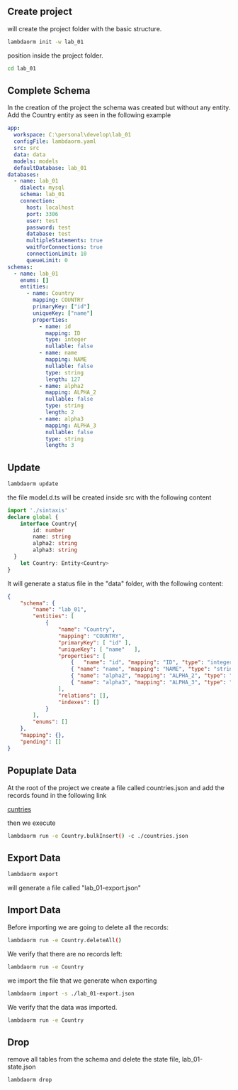 
## Create project

will create the project folder with the basic structure.

```sh
lambdaorm init -w lab_01
```

position inside the project folder.

```sh
cd lab_01
```

## Complete Schema

In the creation of the project the schema was created but without any entity.
Add the Country entity as seen in the following example

```yaml
app:
  workspace: C:\personal\develop\lab_01
  configFile: lambdaorm.yaml
  src: src
  data: data
  models: models
  defaultDatabase: lab_01
databases:
  - name: lab_01
    dialect: mysql
    schema: lab_01
    connection:
      host: localhost
      port: 3306
      user: test
      password: test
      database: test
      multipleStatements: true
      waitForConnections: true
      connectionLimit: 10
      queueLimit: 0
schemas:
  - name: lab_01
    enums: []
    entities:
      - name: Country
        mapping: COUNTRY
        primaryKey: ["id"]
        uniqueKey: ["name"]
        properties:
          - name: id
            mapping: ID
            type: integer
            nullable: false
          - name: name
            mapping: NAME
            nullable: false
            type: string
            length: 127
          - name: alpha2
            mapping: ALPHA_2
            nullable: false
            type: string
            length: 2
          - name: alpha3
            mapping: ALPHA_3
            nullable: false
            type: string
            length: 3

```

## Update

```sh
lambdaorm update
```

the file model.d.ts will be created inside src with the following content

```ts
import './sintaxis'
declare global {
	interface Country{
		id: number
		name: string
		alpha2: string
		alpha3: string
  }
	let Country: Entity<Country>
}
```

It will generate a status file in the "data" folder, with the following content:

```json
{
	"schema": {
		"name": "lab_01",
		"entities": [
			{
				"name": "Country",
				"mapping": "COUNTRY",
				"primaryKey": [ "id" ],
				"uniqueKey": [ "name"	],
				"properties": [
					{	"name": "id", "mapping": "ID", "type": "integer", "nullable": false },
					{ "name": "name", "mapping": "NAME", "type": "string","length": 127, "nullable": false },
					{ "name": "alpha2", "mapping": "ALPHA_2", "type": "string", "length": 2, "nullable": false },
					{ "name": "alpha3", "mapping": "ALPHA_3", "type": "string", "length": 3, "nullable": false }
				],
				"relations": [],
				"indexes": []
			}
		],
		"enums": []
	},
	"mapping": {},
	"pending": []
}
```

## Popuplate Data

At the root of the project we create a file called countries.json and add the records found in the following link

[cuntries](https://github.com/stefangabos/world_countries/blob/master/data/en/countries.json)

then we execute

```sh
lambdaorm run -e Country.bulkInsert() -c ./countries.json
```

## Export Data

```sh
lambdaorm export 
```

will generate a file called "lab_01-export.json"

## Import Data

Before importing we are going to delete all the records:

```sh
lambdaorm run -e Country.deleteAll()
```

We verify that there are no records left:

```sh
lambdaorm run -e Country
```

we import the file that we generate when exporting

```sh
lambdaorm import -s ./lab_01-export.json
```

We verify that the data was imported.

```sh
lambdaorm run -e Country
```

## Drop

remove all tables from the schema and delete the state file, lab_01-state.json

```sh
lambdaorm drop
```
